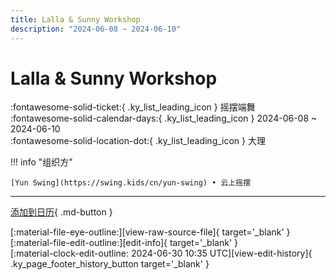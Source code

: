 ```yaml
---
title: Lalla & Sunny Workshop
description: "2024-06-08 ~ 2024-06-10"
---
```


# Lalla & Sunny Workshop 

:fontawesome-solid-ticket:{ .ky_list_leading_icon } 摇摆端舞  
:fontawesome-solid-calendar-days:{ .ky_list_leading_icon } 2024-06-08 ~ 2024-06-10  
:fontawesome-solid-location-dot:{ .ky_list_leading_icon } 大理  

!!! info "组织方"

    [Yun Swing](https://swing.kids/cn/yun-swing) • 云上摇摆  

---

[添加到日历](https://swing.news/ics/zh-Hans/2024/cn/dali-lalla-n-sunny-workshop-2024.ics){ .md-button }

<div class="ky_page_footer" markdown>
<div class="ky_page_footer_trailing" markdown="span">
[:material-file-eye-outline:][view-raw-source-file]{ target='_blank' }
[:material-file-edit-outline:][edit-info]{ target='_blank' }
</div>
<div class="ky_page_footer_leading" markdown="span">
[:material-clock-edit-outline: 2024-06-30 10:35 UTC][view-edit-history]{ .ky_page_footer_history_button target='_blank' }
</div>
</div>

[view-raw-source-file]: https://github.com/swingdance/events/blob/main/2024/cn/dali-lalla-n-sunny-workshop-2024.json "查看原始源文件"
[edit-info]: https://github.com/swingdance/events/issues/new?assignees=&labels=update+event&projects=&template=03-update_entity.yml&title=%5B2024%2Fcn%5D%20Lalla%20%26%20Sunny%20Workshop&region=cn&year=2024&id=dali-lalla-n-sunny-workshop-2024&name=Lalla%20%26%20Sunny%20Workshop&org_id=yun-swing "编辑信息"

[view-edit-history]: https://github.com/swingdance/events/commits/main/2024/cn/dali-lalla-n-sunny-workshop-2024.json "查看编辑历史"
